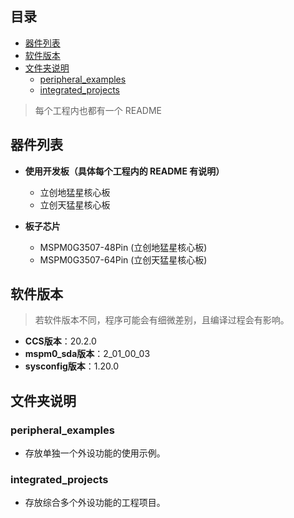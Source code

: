 ## 目录
* [器件列表](#器件列表)
* [软件版本](#软件版本)
* [文件夹说明](#文件夹说明)
  * [peripheral_examples](#peripheral_examples)
  * [integrated_projects](#integrated_projects)

> 每个工程内也都有一个 README

## 器件列表

- **使用开发板（具体每个工程内的 README 有说明）**
  - 立创地猛星核心板
  - 立创天猛星核心板

- **板子芯片**
  - MSPM0G3507-48Pin (立创地猛星核心板)
  - MSPM0G3507-64Pin (立创天猛星核心板)



## 软件版本

> 若软件版本不同，程序可能会有细微差别，且编译过程会有影响。

- **CCS版本**：20.2.0
- **mspm0_sda版本**：2_01_00_03
- **sysconfig版本**：1.20.0



## 文件夹说明

### peripheral_examples
- 存放单独一个外设功能的使用示例。

### integrated_projects
- 存放综合多个外设功能的工程项目。